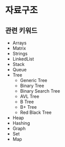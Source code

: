 # 자료구조

## 관련 키워드

- Arrays
- Matrix
- Strings
- LinkedList
- Stack
- Queue
- Tree
  - Generic Tree
  - Binary Tree
  - Binary Search Tree
  - AVL Tree
  - B Tree
  - B+ Tree
  - Red Black Tree
- Heap
- Hashing
- Graph
- Set
- Map